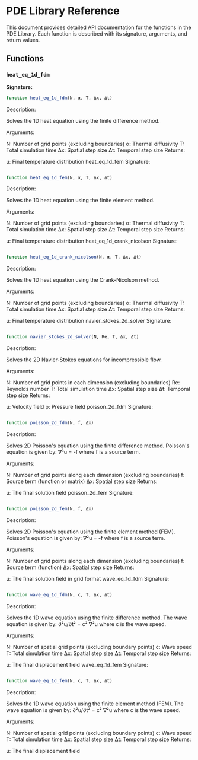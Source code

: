 # PDE Library Reference

This document provides detailed API documentation for the functions in the PDE Library. Each function is described with its signature, arguments, and return values.

## Functions

### `heat_eq_1d_fdm`

**Signature:**

```julia
function heat_eq_1d_fdm(N, α, T, Δx, Δt)
```
Description:

Solves the 1D heat equation using the finite difference method.

Arguments:

N: Number of grid points (excluding boundaries)
α: Thermal diffusivity
T: Total simulation time
Δx: Spatial step size
Δt: Temporal step size
Returns:

u: Final temperature distribution
heat_eq_1d_fem
Signature:

```julia

function heat_eq_1d_fem(N, α, T, Δx, Δt)
```
Description:

Solves the 1D heat equation using the finite element method.

Arguments:

N: Number of grid points (excluding boundaries)
α: Thermal diffusivity
T: Total simulation time
Δx: Spatial step size
Δt: Temporal step size
Returns:

u: Final temperature distribution
heat_eq_1d_crank_nicolson
Signature:

```julia

function heat_eq_1d_crank_nicolson(N, α, T, Δx, Δt)
```
Description:

Solves the 1D heat equation using the Crank-Nicolson method.

Arguments:

N: Number of grid points (excluding boundaries)
α: Thermal diffusivity
T: Total simulation time
Δx: Spatial step size
Δt: Temporal step size
Returns:

u: Final temperature distribution
navier_stokes_2d_solver
Signature:

```julia

function navier_stokes_2d_solver(N, Re, T, Δx, Δt)
```
Description:

Solves the 2D Navier-Stokes equations for incompressible flow.

Arguments:

N: Number of grid points in each dimension (excluding boundaries)
Re: Reynolds number
T: Total simulation time
Δx: Spatial step size
Δt: Temporal step size
Returns:

u: Velocity field
p: Pressure field
poisson_2d_fdm
Signature:

```julia

function poisson_2d_fdm(N, f, Δx)
```
Description:

Solves 2D Poisson's equation using the finite difference method. Poisson's equation is given by: ∇²u = -f where f is a source term.

Arguments:

N: Number of grid points along each dimension (excluding boundaries)
f: Source term (function or matrix)
Δx: Spatial step size
Returns:

u: The final solution field
poisson_2d_fem
Signature:

```julia

function poisson_2d_fem(N, f, Δx)
```
Description:

Solves 2D Poisson's equation using the finite element method (FEM). Poisson's equation is given by: ∇²u = -f where f is a source term.

Arguments:

N: Number of grid points along each dimension (excluding boundaries)
f: Source term (function)
Δx: Spatial step size
Returns:

u: The final solution field in grid format
wave_eq_1d_fdm
Signature:

```julia

function wave_eq_1d_fdm(N, c, T, Δx, Δt)
```
Description:

Solves the 1D wave equation using the finite difference method. The wave equation is given by: ∂²u/∂t² = c² ∇²u where c is the wave speed.

Arguments:

N: Number of spatial grid points (excluding boundary points)
c: Wave speed
T: Total simulation time
Δx: Spatial step size
Δt: Temporal step size
Returns:

u: The final displacement field
wave_eq_1d_fem
Signature:

```julia

function wave_eq_1d_fem(N, c, T, Δx, Δt)
```
Description:

Solves the 1D wave equation using the finite element method (FEM). The wave equation is given by: ∂²u/∂t² = c² ∇²u where c is the wave speed.

Arguments:

N: Number of spatial grid points (excluding boundary points)
c: Wave speed
T: Total simulation time
Δx: Spatial step size
Δt: Temporal step size
Returns:

u: The final displacement field
